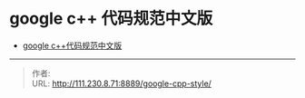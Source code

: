 # google c++ 代码规范中文版


<!--more-->

- [google c++代码规范中文版](https://zh-google-styleguide.readthedocs.io/en/latest/google-cpp-styleguide/contents.html)


---

> 作者:   
> URL: http://111.230.8.71:8889/google-cpp-style/  

